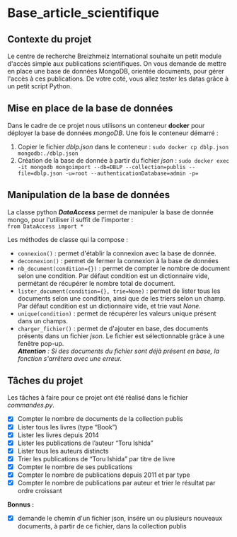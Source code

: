 # Base_article_scientifique

## Contexte du projet

Le centre de recherche Breizhmeiz International souhaite un petit module d'accès simple aux publications scientifiques. On vous demande de mettre en place une base de données MongoDB, orientée documents, pour gérer l'accès à ces publications. De votre coté, vous allez tester les datas grâce à un petit script Python.

## Mise en place de la base de données

Dans le cadre de ce projet nous utilisons un conteneur **docker** pour déployer la base de données *mongoDB*.
Une fois le conteneur démarré :
1. Copier le fichier *dblp.json* dans le conteneur : ```sudo docker cp dblp.json mongodb:./dblp.json```  
2. Création de la base de donnée à partir du fichier *json* : `sudo docker exec -it mongodb mongoimport --db=DBLP --collection=publis --file=dblp.json -u=root --authenticationDatabase=admin -p=`

## Manipulation de la base de données

La classe python __*DataAccess*__ permet de manipuler la base de donnée mongo, pour l'utiliser il suffit de l'importer :   
`from DataAccess import *`

Les méthodes de classe qui la compose :
- `connexion()` : permet d'établir la connexion avec la base de donnée.
- `deconnexion()` : permet de fermer la connexion à la base de données
- `nb_document(condition={})` : permet de compter le nombre de document selon une condition. Par défaut condition est un dictionnaire vide, permétant de récupérer le nombre total de document.
- `lister_document(condition={}, trie=None)` : permet de lister tous les documents selon une condition, ainsi que de les triers selon un champ. Par défaut condition est un dictionnaire vide, et trie vaut *None*.
- `unique(condition)` : permet de récupérer les valeurs unique présent dans un champs.
- `charger_fichier()` : permet de d'ajouter en base, des documents présents dans un fichier *json*. Le fichier est sélectionnable grâce à une fenêtre pop-up.  
__*Attention*__ *: Si des documents du fichier sont déjà présent en base, la fonction s'arrêtera avec une erreur.*

## Tâches du projet

Les tâches à faire pour ce projet ont été réalisé dans le fichier *commandes.py*.

- [x] Compter le nombre de documents de la collection publis
- [x] Lister tous les livres (type “Book”)
- [x] Lister les livres depuis 2014
- [x] Lister les publications de l’auteur “Toru Ishida”
- [x] Lister tous les auteurs distincts
- [x] Trier les publications de “Toru Ishida” par titre de livre
- [x] Compter le nombre de ses publications
- [x] Compter le nombre de publications depuis 2011 et par type
- [x] Compter le nombre de publications par auteur et trier le résultat par ordre croissant  
  
**Bonnus :** 
- [x] demande le chemin d'un fichier json, insére un ou plusieurs nouveaux documents, à partir de ce fichier, dans la collection publis
